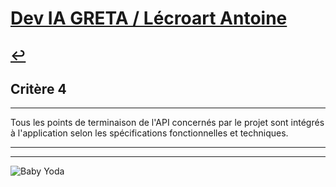 
# [Dev IA GRETA / Lécroart Antoine](https://github.com/Dev-IA-2024/antoine.lecroart)

[↩️](..)
---

## Critère 4

---

Tous les points de terminaison de l'API concernés par le projet sont intégrés à l'application selon les spécifications fonctionnelles et techniques.

---
---
![Baby Yoda](https://images3.alphacoders.com/110/1108129.jpg)
